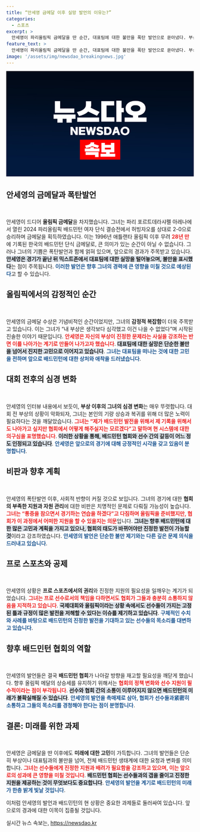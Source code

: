 ```yaml
---
title: “안세영 금메달 이후 실망 발언의 이유는?”
categories:
  - 스포츠
excerpt: >
  안세영이 파리올림픽 금메달을 딴 순간, 대표팀에 대한 불만을 폭탄 발언으로 쏟아냈다. 부상은 심각했고, 이 순간 이후 대표팀에 계속하기 힘들 것 같다며 은퇴 가능성을 내비친 그의 고백이 논란의 중심에 서고 있다.
feature_text: >
  안세영이 파리올림픽 금메달을 딴 순간, 대표팀에 대한 불만을 폭탄 발언으로 쏟아냈다. 부상은 심각했고, 이 순간 이후 대표팀에 계속하기 힘들 것 같다며 은퇴 가능성을 내비친 그의 고백이 논란의 중심에 서고 있다.
image: '/assets/img/newsdao_breakingnews.jpg'
---
```


<p><img src="/assets/img/newsdao_breakingnews.jpg" alt="pcversion 속보" /></p>

<h2 data-ke-size="size26">안세영의 금메달과 폭탄발언</h2>

<p data-ke-size="size16">&nbsp;</p>

<p>안세영이 드디어 <b>올림픽 금메달</b>을 차지했습니다. 그녀는 파리 포르트데라샤펠 아레나에서 열린 2024 파리올림픽 배드민턴 여자 단식 결승전에서 허빙자오를 상대로 2-0으로 승리하며 금메달을 획득하였습니다. 이는 1996년 애틀랜타 올림픽 이후 무려 <b><span style="color: #ee2323;">28년 만</span></b>에 기록된 한국의 배드민턴 단식 금메달로, 큰 의미가 있는 순간이 아닐 수 없습니다. 그러나 그녀의 기쁨은 폭탄발언과 함께 얽혀 있으며, 앞으로의 경과가 주목받고 있습니다. <b><span style="background-color: #21538527;">안세영은 경기가 끝난 뒤 믹스트존에서 대표팀에 대한 실망을 털어놓으며, 불만을 표시했다</span></b>는 점이 주목됩니다. <b><span style="color: #1a5490;">이러한 발언은 향후 그녀의 경력에 큰 영향을 미칠 것으로 예상된다</span></b>고 할 수 있습니다.</p>

<h2 data-ke-size="size26">올림픽에서의 감정적인 순간</h2>

<p data-ke-size="size16">&nbsp;</p>

<p>안세영의 금메달 수상은 기념비적인 순간이었지만, 그녀의 <b>감정적 복잡함</b>이 더욱 주목받고 있습니다. 이는 그녀가 “내 부상은 생각보다 심각했고 이건 나을 수 없었다”며 시작된 진솔한 이야기 때문입니다. <b><span style="color: #ee2323;">안세영은 자신의 부상이 진정한 문제라는 사실을 강조하는 반면 이를 나아가는 계기로 만들어 나가고자 했습니다</span></b>. <b><span style="background-color: #21538527;">대표팀에 대한 실망은 단순한 불만을 넘어서 진지한 고민으로 이어지고 있습니다</span></b>. <b><span style="color: #1a5490;">그녀는 대표팀을 떠나는 것에 대한 고민을 전하며 앞으로 배드민턴에 대한 상처와 애착을 드러냈습니다</span></b>.</p>

<h2 data-ke-size="size26">대회 전후의 심경 변화</h2>

<p data-ke-size="size16">&nbsp;</p>

<p>안세영의 인터뷰 내용에서 보듯이, <b>부상 이후의 그녀의 심경 변화</b>는 매우 뚜렷합니다. 대회 전 부상의 상황이 악화되자, 그녀는 본인의 기량 상승과 복귀를 위해 더 많은 노력이 필요하다는 것을 깨달았습니다. <b><span style="color: #ee2323;">그녀는 “제가 배드민턴 발전을 위해서 제 기록을 위해서도 나아가고 싶지만 협회에서 어떻게 해주실지는 모르겠다”고 말하며 현 시스템에 대한 의구심을 표명했습니다</span></b>. <b><span style="background-color: #21538527;">이러한 상황을 통해, 배드민턴 협회와 선수 간의 갈등이 어느 정도 인정되고 있습니다</span></b>. <b><span style="color: #1a5490;">안세영은 앞으로의 경기에 대해 긍정적인 시각을 갖고 있음이 분명합니다</span></b>.</p>

<h2 data-ke-size="size26">비판과 향후 계획</h2>

<p data-ke-size="size16">&nbsp;</p>

<p>안세영의 폭탄발언 이후, 사회적 반향이 커질 것으로 보입니다. 그녀의 경기에 대한 <b>협회의 부족한 지원과 자원 관리</b>에 대한 비판은 치명적인 문제로 다뤄질 가능성이 높습니다. <b><span style="color: #ee2323;">그녀는 “통증을 참으면서 경기하는 연습을 하겠다”고 다짐하며 올림픽을 준비했지만, 협회가 이 과정에서 어떠한 지원을 할 수 있을지는 의문</span></b>입니다. <b><span style="background-color: #21538527;">그녀는 향후 배드민턴에 대한 많은 고민과 계획을 가지고 있으나, 협회의 태도가 바뀌어야만 진정한 발전이 가능할 것</span></b>이라고 강조하였습니다. <b><span style="color: #1a5490;">안세영의 발언은 단순한 불만 제기와는 다른 깊은 문제 의식을 드러내고 있습니다</span></b>.</p>

<h2 data-ke-size="size26">프로 스포츠와 공제</h2>

<p data-ke-size="size16">&nbsp;</p>

<p>안세영의 상황은 <b>프로 스포츠에서의 권리</b>와 진정한 지원의 필요성을 일깨우는 계기가 되었습니다. <b><span style="color: #ee2323;">그녀는 프로 선수로서의 책임을 다하면서도 협회가 그들과 충분히 소통하지 않음을 지적하고 있습니다</span></b>. <b><span style="background-color: #21538527;">국제대회와 올림픽이라는 상황 속에서도 선수들이 가지는 고정된 틀과 규정이 많은 발전을 저해할 수 있다는 이슈를 제기하고 있습니다</span></b>. <b><span style="color: #1a5490;">구체적인 수치와 사례를 바탕으로 배드민턴의 진정한 발전을 기대하고 있는 선수들의 목소리를 대변하고 있습니다</span></b>.</p>

<h2 data-ke-size="size26">향후 배드민턴 협회의 역할</h2>

<p data-ke-size="size16">&nbsp;</p>

<p>안세영의 발언들은 결국 <b>배드민턴 협회</b>가 나아갈 방향을 재고할 필요성을 깨닫게 했습니다. 향후 올림픽 메달의 상승세를 유지하기 위해서는 <b><span style="color: #ee2323;">협회의 정책 변화와 선수 지원이 필수적이라는 점이 부각됩니다</span></b>. <b><span style="background-color: #21538527;">선수와 협회 간의 소통이 이루어지지 않으면 배드민턴의 미래가 불확실해질 수 있습니다</span></b>. <b><span style="color: #1a5490;">안세영의 발언을 촉매제로 삼아, 협회가 선수들과紧密히 소통하고 그들의 목소리를 경청해야 한다는 점이 분명합니다</span></b>.</p>

<h2 data-ke-size="size26">결론: 미래를 위한 과제</h2>

<p data-ke-size="size16">&nbsp;</p>

<p>안세영은 금메달을 딴 이후에도 <b>미래에 대한 고민</b>이 가득합니다. 그녀의 발언들은 단순히 부상이나 대표팀과의 불만을 넘어, 전체 배드민턴 생태계에 대한 요청과 변화를 의미합니다. <b><span style="color: #ee2323;">그녀는 선수들에게 진정한 지원과 배려가 필요함을 강조하고 있으며, 이는 앞으로의 성과에 큰 영향을 미칠 것입니다</span></b>. <b><span style="background-color: #21538527;">배드민턴 협회는 선수들과의 갭을 줄이고 진정한 지원을 제공하는 것이 무엇보다도 중요합니다</span></b>. <b><span style="color: #1a5490;">안세영의 발언을 계기로 배드민턴의 미래가 한층 밝게 빛날 것입니다</span></b>.  </p>

<p>이처럼 안세영의 발언과 배드민턴의 현 상황은 중요한 과제들로 둘러싸여 있습니다. 앞으로의 경과에 대한 이목이 집중될 것입니다.</p>
실시간 뉴스 속보는, <a href="https://newsdao.kr" rel="dofollow">https://newsdao.kr</a>


